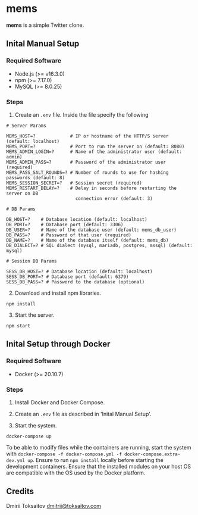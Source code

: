 # mems

**mems** is a simple Twitter clone.

## Inital Manual Setup

### Required Software

* Node.js (>= v16.3.0)
* npm (>= 7.17.0)
* MySQL (>= 8.0.25)

### Steps

1. Create an `.env` file. Inside the file specify the following

```
# Server Params

MEMS_HOST=?             # IP or hostname of the HTTP/S server (default: localhost)
MEMS_PORT=?             # Port to run the server on (default: 8080)
MEMS_ADMIN_LOGIN=?      # Name of the administrator user (default: admin)
MEMS_ADMIN_PASS=?       # Password of the administrator user (required)
MEMS_PASS_SALT_ROUNDS=? # Number of rounds to use for hashing passwords (default: 8)
MEMS_SESSION_SECRET=?   # Session secret (required)
MEMS_RESTART_DELAY=?    # Delay in seconds before restarting the server on DB
                          connection error (default: 3)

# DB Params

DB_HOST=?    # Database location (default: localhost)
DB_PORT=?    # Database port (default: 3306)
DB_USER=?    # Name of the database user (default: mems_db_user)
DB_PASS=?    # Password of that user (required)
DB_NAME=?    # Name of the database itself (default: mems_db)
DB_DIALECT=? # SQL dialect (mysql, mariadb, postgres, mssql) (default: mysql)

# Session DB Params

SESS_DB_HOST=? # Database location (default: localhost)
SESS_DB_PORT=? # Database port (default: 6379)
SESS_DB_PASS=? # Password to the database (optional)
```

2. Download and install npm libraries.

```
npm install
```

3. Start the server.

```
npm start
```

## Inital Setup through Docker

### Required Software

* Docker (>= 20.10.7)

### Steps

1. Install Docker and Docker Compose.

2. Create an `.env` file as described in 'Inital Manual Setup'.

3. Start the system.

```
docker-compose up
```

To be able to modify files while the containers are running, start the system
with `docker-compose -f docker-compose.yml -f docker-compose.extra-dev.yml up`.
Ensure to run `npm install` locally before starting the development containers.
Ensure that the installed modules on your host OS are compatible with the OS
used by the Docker platform.

## Credits

Dmirii Toksaitov <dmitrii@toksaitov.com>

